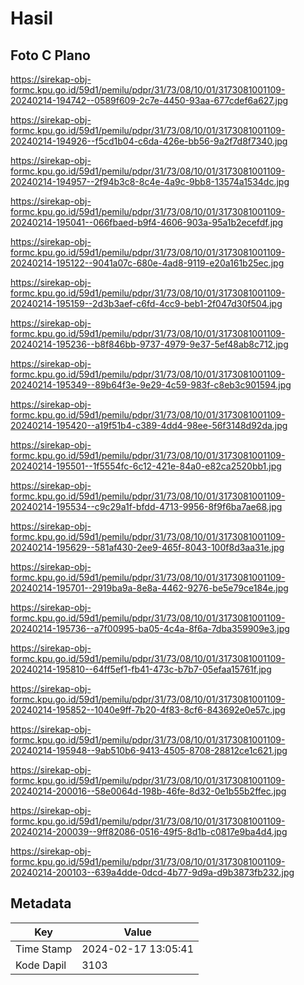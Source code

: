 # Hasil

## Foto C Plano

https://sirekap-obj-formc.kpu.go.id/59d1/pemilu/pdpr/31/73/08/10/01/3173081001109-20240214-194742--0589f609-2c7e-4450-93aa-677cdef6a627.jpg

https://sirekap-obj-formc.kpu.go.id/59d1/pemilu/pdpr/31/73/08/10/01/3173081001109-20240214-194926--f5cd1b04-c6da-426e-bb56-9a2f7d8f7340.jpg

https://sirekap-obj-formc.kpu.go.id/59d1/pemilu/pdpr/31/73/08/10/01/3173081001109-20240214-194957--2f94b3c8-8c4e-4a9c-9bb8-13574a1534dc.jpg

https://sirekap-obj-formc.kpu.go.id/59d1/pemilu/pdpr/31/73/08/10/01/3173081001109-20240214-195041--066fbaed-b9f4-4606-903a-95a1b2ecefdf.jpg

https://sirekap-obj-formc.kpu.go.id/59d1/pemilu/pdpr/31/73/08/10/01/3173081001109-20240214-195122--9041a07c-680e-4ad8-9119-e20a161b25ec.jpg

https://sirekap-obj-formc.kpu.go.id/59d1/pemilu/pdpr/31/73/08/10/01/3173081001109-20240214-195159--2d3b3aef-c6fd-4cc9-beb1-2f047d30f504.jpg

https://sirekap-obj-formc.kpu.go.id/59d1/pemilu/pdpr/31/73/08/10/01/3173081001109-20240214-195236--b8f846bb-9737-4979-9e37-5ef48ab8c712.jpg

https://sirekap-obj-formc.kpu.go.id/59d1/pemilu/pdpr/31/73/08/10/01/3173081001109-20240214-195349--89b64f3e-9e29-4c59-983f-c8eb3c901594.jpg

https://sirekap-obj-formc.kpu.go.id/59d1/pemilu/pdpr/31/73/08/10/01/3173081001109-20240214-195420--a19f51b4-c389-4dd4-98ee-56f3148d92da.jpg

https://sirekap-obj-formc.kpu.go.id/59d1/pemilu/pdpr/31/73/08/10/01/3173081001109-20240214-195501--1f5554fc-6c12-421e-84a0-e82ca2520bb1.jpg

https://sirekap-obj-formc.kpu.go.id/59d1/pemilu/pdpr/31/73/08/10/01/3173081001109-20240214-195534--c9c29a1f-bfdd-4713-9956-8f9f6ba7ae68.jpg

https://sirekap-obj-formc.kpu.go.id/59d1/pemilu/pdpr/31/73/08/10/01/3173081001109-20240214-195629--581af430-2ee9-465f-8043-100f8d3aa31e.jpg

https://sirekap-obj-formc.kpu.go.id/59d1/pemilu/pdpr/31/73/08/10/01/3173081001109-20240214-195701--2919ba9a-8e8a-4462-9276-be5e79ce184e.jpg

https://sirekap-obj-formc.kpu.go.id/59d1/pemilu/pdpr/31/73/08/10/01/3173081001109-20240214-195736--a7f00995-ba05-4c4a-8f6a-7dba359909e3.jpg

https://sirekap-obj-formc.kpu.go.id/59d1/pemilu/pdpr/31/73/08/10/01/3173081001109-20240214-195810--64ff5ef1-fb41-473c-b7b7-05efaa15761f.jpg

https://sirekap-obj-formc.kpu.go.id/59d1/pemilu/pdpr/31/73/08/10/01/3173081001109-20240214-195852--1040e9ff-7b20-4f83-8cf6-843692e0e57c.jpg

https://sirekap-obj-formc.kpu.go.id/59d1/pemilu/pdpr/31/73/08/10/01/3173081001109-20240214-195948--9ab510b6-9413-4505-8708-28812ce1c621.jpg

https://sirekap-obj-formc.kpu.go.id/59d1/pemilu/pdpr/31/73/08/10/01/3173081001109-20240214-200016--58e0064d-198b-46fe-8d32-0e1b55b2ffec.jpg

https://sirekap-obj-formc.kpu.go.id/59d1/pemilu/pdpr/31/73/08/10/01/3173081001109-20240214-200039--9ff82086-0516-49f5-8d1b-c0817e9ba4d4.jpg

https://sirekap-obj-formc.kpu.go.id/59d1/pemilu/pdpr/31/73/08/10/01/3173081001109-20240214-200103--639a4dde-0dcd-4b77-9d9a-d9b3873fb232.jpg


## Metadata

| Key        | Value               |
| ---------- | ------------------- |
| Time Stamp | 2024-02-17 13:05:41 |
| Kode Dapil | 3103                |



